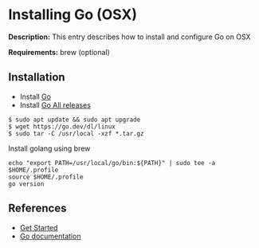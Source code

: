 # Installing Go (OSX)

**Description:** This entry describes how to install and configure Go on OSX

**Requirements:** brew (optional)

## Installation

* Install [Go](https://go.dev/doc/install)
* Install [Go All releases](https://go.dev/dl/)

```
$ sudo apt update && sudo apt upgrade
$ wget https://go.dev/dl/linux
$ sudo tar -C /usr/local -xzf *.tar.gz

```

Install golang using brew

```
echo "export PATH=/usr/local/go/bin:${PATH}" | sudo tee -a $HOME/.profile
source $HOME/.profile
go version
```

## References
* [Get Started](https://go.dev/learn/)
* [Go documentation](https://go.dev/doc/)
